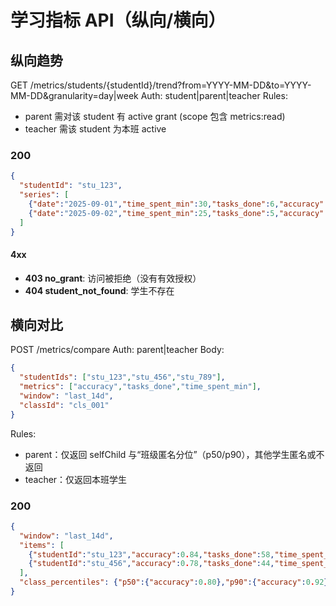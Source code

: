# 学习指标 API（纵向/横向）

## 纵向趋势
GET /metrics/students/{studentId}/trend?from=YYYY-MM-DD&to=YYYY-MM-DD&granularity=day|week
Auth: student|parent|teacher
Rules:
- parent 需对该 student 有 active grant (scope 包含 metrics:read)
- teacher 需该 student 为本班 active

### 200
```json
{
  "studentId": "stu_123",
  "series": [
    {"date":"2025-09-01","time_spent_min":30,"tasks_done":6,"accuracy":0.86,"xp":50,"streak":5},
    {"date":"2025-09-02","time_spent_min":25,"tasks_done":5,"accuracy":0.80,"xp":40,"streak":6}
  ]
}
```

#### 4xx

- **403 no_grant**: 访问被拒绝（没有有效授权）
- **404 student_not_found**: 学生不存在

## 横向对比

POST /metrics/compare
Auth: parent|teacher
Body:

```json
{
  "studentIds": ["stu_123","stu_456","stu_789"],
  "metrics": ["accuracy","tasks_done","time_spent_min"],
  "window": "last_14d",
  "classId": "cls_001"
}
```

Rules:

- parent：仅返回 selfChild 与“班级匿名分位”（p50/p90），其他学生匿名或不返回
- teacher：仅返回本班学生

### 200
```json
{
  "window": "last_14d",
  "items": [
    {"studentId":"stu_123","accuracy":0.84,"tasks_done":58,"time_spent_min":420,"rank":3},
    {"studentId":"stu_456","accuracy":0.78,"tasks_done":44,"time_spent_min":360,"rank":7}
  ],
  "class_percentiles": {"p50":{"accuracy":0.80},"p90":{"accuracy":0.92}}
}
```